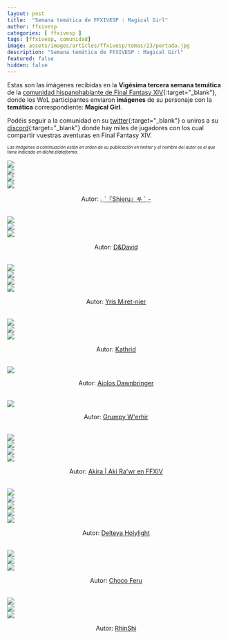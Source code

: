 ```yaml
---
layout: post
title:  "Semana temática de FFXIVESP : Magical Girl"
author: ffxivesp
categories: [ ffxivesp ]
tags: [ffxivesp, comunidad]
image: assets/images/articles/ffxivesp/temas/23/portada.jpg
description: "Semana temática de FFXIVESP : Magical Girl"
featured: false
hidden: false
---
```


Estas son las imágenes recibidas en la **Vigésima tercera semana temática** de la [comunidad hispanohablante de Final Fantasy XIV](https://twitter.com/FFXIVESP_){:target="_blank"}, donde los WoL participantes enviaron **imágenes** de su personaje con la **temática** correspondiente: **Magical Girl**.

Podéis seguir a la comunidad en su [twitter](https://twitter.com/FFXIVESP_){:target="_blank"} o uniros a su [discord](https://discord.com/invite/XcYQ2fR){:target="_blank"} donde hay miles de jugadores con los cual compartir vuestras aventuras en Final Fantasy XIV.

<sub><sup><i>Las imágenes a continuación están en orden de su publicación en twitter y el nombre del autor es el que tiene indicado en dicha plataforma.</i></sup></sub>

<script src="https://cdnjs.cloudflare.com/ajax/libs/ekko-lightbox/5.3.0/ekko-lightbox.min.js" integrity="sha512-Y2IiVZeaBwXG1wSV7f13plqlmFOx8MdjuHyYFVoYzhyRr3nH/NMDjTBSswijzADdNzMyWNetbLMfOpIPl6Cv9g==" crossorigin="anonymous" referrerpolicy="no-referrer"></script>
<link rel="stylesheet" href="https://cdnjs.cloudflare.com/ajax/libs/ekko-lightbox/5.3.0/ekko-lightbox.css" integrity="sha512-Velp0ebMKjcd9RiCoaHhLXkR1sFoCCWXNp6w4zj1hfMifYB5441C+sKeBl/T/Ka6NjBiRfBBQRaQq65ekYz3UQ==" crossorigin="anonymous" referrerpolicy="no-referrer" />

<div class="container card">
    <div class="row">
        <div class="col-xl">
            <a href="{{ site.baseurl }}/assets/images/articles/ffxivesp/temas/23/disxntegration_1.jpg" data-toggle="lightbox"><img src="{{ site.baseurl }}/assets/images/articles/ffxivesp/temas/23/disxntegration_1.jpg"></a>
        </div>
        <div class="col-xl">
            <a href="{{ site.baseurl }}/assets/images/articles/ffxivesp/temas/23/disxntegration_2.jpg" data-toggle="lightbox"><img src="{{ site.baseurl }}/assets/images/articles/ffxivesp/temas/23/disxntegration_2.jpg"></a>
        </div>        
    </div>
    <div class="row">
        <div class="col-xl">
            <a href="{{ site.baseurl }}/assets/images/articles/ffxivesp/temas/23/disxntegration_3.jpg" data-toggle="lightbox"><img src="{{ site.baseurl }}/assets/images/articles/ffxivesp/temas/23/disxntegration_3.jpg"></a>
        </div>
        <div class="col-xl">
            <a href="{{ site.baseurl }}/assets/images/articles/ffxivesp/temas/23/disxntegration_4.jpg" data-toggle="lightbox"><img src="{{ site.baseurl }}/assets/images/articles/ffxivesp/temas/23/disxntegration_4.jpg"></a>
        </div>        
    </div>
    <div class="row">  
        <div class="col-xl">
            <p align="center">Autor: <a href="https://twitter.com/disxntegration" target="_blank">˗ˏˋ『Shieru』𖤐 ˊˎ-</a></p>
        </div>
    </div>
</div>    

<br/>

<div class="container card">
    <div class="row">
        <div class="col-xl">
            <a href="{{ site.baseurl }}/assets/images/articles/ffxivesp/temas/23/DDavid17460534_1.jpg" data-toggle="lightbox"><img src="{{ site.baseurl }}/assets/images/articles/ffxivesp/temas/23/DDavid17460534_1.jpg"></a>
        </div>
        <div class="col-xl">
            <a href="{{ site.baseurl }}/assets/images/articles/ffxivesp/temas/23/DDavid17460534_2.jpg" data-toggle="lightbox"><img src="{{ site.baseurl }}/assets/images/articles/ffxivesp/temas/23/DDavid17460534_2.jpg"></a>
        </div>        
    </div>
    <div class="row">
        <div class="col-xl">
            <a href="{{ site.baseurl }}/assets/images/articles/ffxivesp/temas/23/DDavid17460534_3.jpg" data-toggle="lightbox"><img src="{{ site.baseurl }}/assets/images/articles/ffxivesp/temas/23/DDavid17460534_3.jpg"></a>
        </div>  
    </div>
    <div class="row">  
        <div class="col-xl">
            <p align="center">Autor: <a href="https://twitter.com/DDavid17460534" target="_blank">D&David</a></p>
        </div>
    </div>
</div>    

<br/>

<div class="container card">
    <div class="row">
        <div class="col-xl">
            <a href="{{ site.baseurl }}/assets/images/articles/ffxivesp/temas/23/YrisMiretnjer14_1.jpg" data-toggle="lightbox"><img src="{{ site.baseurl }}/assets/images/articles/ffxivesp/temas/23/YrisMiretnjer14_1.jpg"></a>
        </div>
        <div class="col-xl">
            <a href="{{ site.baseurl }}/assets/images/articles/ffxivesp/temas/23/YrisMiretnjer14_2.jpg" data-toggle="lightbox"><img src="{{ site.baseurl }}/assets/images/articles/ffxivesp/temas/23/YrisMiretnjer14_2.jpg"></a>
        </div>        
    </div>
    <div class="row">
        <div class="col-xl">
            <a href="{{ site.baseurl }}/assets/images/articles/ffxivesp/temas/23/YrisMiretnjer14_3.jpg" data-toggle="lightbox"><img src="{{ site.baseurl }}/assets/images/articles/ffxivesp/temas/23/YrisMiretnjer14_3.jpg"></a>
        </div>
        <div class="col-xl">
            <a href="{{ site.baseurl }}/assets/images/articles/ffxivesp/temas/23/YrisMiretnjer14_4.jpg" data-toggle="lightbox"><img src="{{ site.baseurl }}/assets/images/articles/ffxivesp/temas/23/YrisMiretnjer14_4.jpg"></a>
        </div>        
    </div>
    <div class="row">  
        <div class="col-xl">
            <p align="center">Autor: <a href="https://twitter.com/YrisMiretnjer14" target="_blank">Yris Miret-njer</a></p>
        </div>
    </div>
</div>    

<br/>

<div class="container card">
    <div class="row">
        <div class="col-xl">
            <a href="{{ site.baseurl }}/assets/images/articles/ffxivesp/temas/23/alimoyama_1.jpg" data-toggle="lightbox"><img src="{{ site.baseurl }}/assets/images/articles/ffxivesp/temas/23/alimoyama_1.jpg"></a>
        </div>
        <div class="col-xl">
            <a href="{{ site.baseurl }}/assets/images/articles/ffxivesp/temas/23/alimoyama_2.jpg" data-toggle="lightbox"><img src="{{ site.baseurl }}/assets/images/articles/ffxivesp/temas/23/alimoyama_2.jpg"></a>
        </div>        
    </div>
    <div class="row">
        <div class="col-xl">
            <a href="{{ site.baseurl }}/assets/images/articles/ffxivesp/temas/23/alimoyama_3.jpg" data-toggle="lightbox"><img src="{{ site.baseurl }}/assets/images/articles/ffxivesp/temas/23/alimoyama_3.jpg"></a>
        </div>  
    </div>
    <div class="row">  
        <div class="col-xl">
            <p align="center">Autor: <a href="https://twitter.com/alimoyama" target="_blank">Kathrid</a></p>
        </div>
    </div>
</div>    

<br/>

<div class="container card">
    <div class="row">
        <div class="col-xl">
            <a href="{{ site.baseurl }}/assets/images/articles/ffxivesp/temas/23/SpardaStrife.jpg" data-toggle="lightbox"><img src="{{ site.baseurl }}/assets/images/articles/ffxivesp/temas/23/SpardaStrife.jpg"></a>
        </div>
    </div>
    <div class="row">  
        <div class="col-xl">
            <p align="center">Autor: <a href="https://twitter.com/SpardaStrife" target="_blank">Aiolos Dawnbringer</a></p>
        </div>
    </div>
</div>    

<br/>

<div class="container card">
    <div class="row">
        <div class="col-xl">
            <a href="{{ site.baseurl }}/assets/images/articles/ffxivesp/temas/23/w_erhir.jpg" data-toggle="lightbox"><img src="{{ site.baseurl }}/assets/images/articles/ffxivesp/temas/23/w_erhir.jpg"></a>
        </div>
    </div>
    <div class="row">  
        <div class="col-xl">
            <p align="center">Autor: <a href="https://twitter.com/w_erhir" target="_blank">Grumpy W'erhir</a></p>
        </div>
    </div>
</div>    

<br/>

<div class="container card">
    <div class="row">
        <div class="col-xl">
            <a href="{{ site.baseurl }}/assets/images/articles/ffxivesp/temas/23/AkiraVay_1.jpg" data-toggle="lightbox"><img src="{{ site.baseurl }}/assets/images/articles/ffxivesp/temas/23/AkiraVay_1.jpg"></a>
        </div>
        <div class="col-xl">
            <a href="{{ site.baseurl }}/assets/images/articles/ffxivesp/temas/23/AkiraVay_2.jpg" data-toggle="lightbox"><img src="{{ site.baseurl }}/assets/images/articles/ffxivesp/temas/23/AkiraVay_2.jpg"></a>
        </div>        
    </div>
    <div class="row">
        <div class="col-xl">
            <a href="{{ site.baseurl }}/assets/images/articles/ffxivesp/temas/23/AkiraVay_3.jpg" data-toggle="lightbox"><img src="{{ site.baseurl }}/assets/images/articles/ffxivesp/temas/23/AkiraVay_3.jpg"></a>
        </div>
        <div class="col-xl">
            <a href="{{ site.baseurl }}/assets/images/articles/ffxivesp/temas/23/AkiraVay_4.jpg" data-toggle="lightbox"><img src="{{ site.baseurl }}/assets/images/articles/ffxivesp/temas/23/AkiraVay_4.jpg"></a>
        </div>        
    </div>
    <div class="row">  
        <div class="col-xl">
            <p align="center">Autor: <a href="https://twitter.com/AkiraVay" target="_blank">Akira | Aki Ra'wr en FFXIV</a></p>
        </div>
    </div>
</div>    

<br/>

<div class="container card">
    <div class="row">
        <div class="col-xl">
            <a href="{{ site.baseurl }}/assets/images/articles/ffxivesp/temas/23/Delteya_1.jpg" data-toggle="lightbox"><img src="{{ site.baseurl }}/assets/images/articles/ffxivesp/temas/23/Delteya_1.jpg"></a>
        </div>
        <div class="col-xl">
            <a href="{{ site.baseurl }}/assets/images/articles/ffxivesp/temas/23/Delteya_2.jpg" data-toggle="lightbox"><img src="{{ site.baseurl }}/assets/images/articles/ffxivesp/temas/23/Delteya_2.jpg"></a>
        </div>        
    </div>
    <div class="row">
        <div class="col-xl">
            <a href="{{ site.baseurl }}/assets/images/articles/ffxivesp/temas/23/Delteya_3.jpg" data-toggle="lightbox"><img src="{{ site.baseurl }}/assets/images/articles/ffxivesp/temas/23/Delteya_3.jpg"></a>
        </div>
        <div class="col-xl">
            <a href="{{ site.baseurl }}/assets/images/articles/ffxivesp/temas/23/Delteya_4.jpg" data-toggle="lightbox"><img src="{{ site.baseurl }}/assets/images/articles/ffxivesp/temas/23/Delteya_4.jpg"></a>
        </div>        
    </div>
    <div class="row">
        <div class="col-xl">
            <a href="{{ site.baseurl }}/assets/images/articles/ffxivesp/temas/23/Delteya_5.jpg" data-toggle="lightbox"><img src="{{ site.baseurl }}/assets/images/articles/ffxivesp/temas/23/Delteya_5.jpg"></a>
        </div>       
    </div>    
    <div class="row">  
        <div class="col-xl">
            <p align="center">Autor: <a href="https://twitter.com/Delteya" target="_blank">Delteya Holylight</a></p>
        </div>
    </div>
</div>    

<br/>

<div class="container card">
    <div class="row">
        <div class="col-xl">
            <a href="{{ site.baseurl }}/assets/images/articles/ffxivesp/temas/23/ChocoFeru_1.jpg" data-toggle="lightbox"><img src="{{ site.baseurl }}/assets/images/articles/ffxivesp/temas/23/ChocoFeru_1.jpg"></a>
        </div>
        <div class="col-xl">
            <a href="{{ site.baseurl }}/assets/images/articles/ffxivesp/temas/23/ChocoFeru_2.jpg" data-toggle="lightbox"><img src="{{ site.baseurl }}/assets/images/articles/ffxivesp/temas/23/ChocoFeru_2.jpg"></a>
        </div>        
    </div>
    <div class="row">
        <div class="col-xl">
            <a href="{{ site.baseurl }}/assets/images/articles/ffxivesp/temas/23/ChocoFeru_3.jpg" data-toggle="lightbox"><img src="{{ site.baseurl }}/assets/images/articles/ffxivesp/temas/23/ChocoFeru_3.jpg"></a>
        </div>  
    </div>
    <div class="row">  
        <div class="col-xl">
            <p align="center">Autor: <a href="https://twitter.com/ChocoFeru" target="_blank">Choco Feru</a></p>
        </div>
    </div>
</div>    

<br/>

<div class="container card">
    <div class="row">
        <div class="col-xl">
            <a href="{{ site.baseurl }}/assets/images/articles/ffxivesp/temas/23/smc5830_1.jpg" data-toggle="lightbox"><img src="{{ site.baseurl }}/assets/images/articles/ffxivesp/temas/23/smc5830_1.jpg"></a>
        </div>
        <div class="col-xl">
            <a href="{{ site.baseurl }}/assets/images/articles/ffxivesp/temas/23/smc5830_2.jpg" data-toggle="lightbox"><img src="{{ site.baseurl }}/assets/images/articles/ffxivesp/temas/23/smc5830_2.jpg"></a>
        </div>        
    </div>
    <div class="row">
        <div class="col-xl">
            <a href="{{ site.baseurl }}/assets/images/articles/ffxivesp/temas/23/smc5830_3.jpg" data-toggle="lightbox"><img src="{{ site.baseurl }}/assets/images/articles/ffxivesp/temas/23/smc5830_3.jpg"></a>
        </div>  
    </div>
    <div class="row">  
        <div class="col-xl">
            <p align="center">Autor: <a href="https://twitter.com/smc5830" target="_blank">RhinShi</a></p>
        </div>
    </div>
</div>    

<br/>

<script>
    $(document).on('click', '[data-toggle="lightbox"]', function(event) {
                event.preventDefault();
                $(this).ekkoLightbox();
            });
</script>
